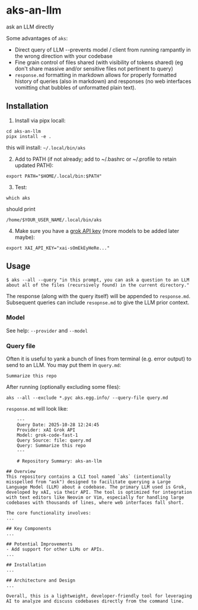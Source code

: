 
# aks-an-llm

ask an LLM directly

Some advantages of `aks`:
- Direct query of LLM --prevents model / client from running rampantly in the wrong direction with your codebase
- Fine grain control of files shared (with visibility of tokens shared) (eg don't share massive and/or sensitive files not pertinent to query)
- `response.md` formatting in markdown allows for properly formatted history of queries (also in markdown) and responses (no web interfaces vomitting chat bubbles of unformatted plain text).

## Installation
1. Install via pipx locall:
```
cd aks-an-llm
pipx install -e .
```
this will install: `~/.local/bin/aks`

2. Add to PATH (if not already; add to ~/.bashrc or ~/.profile to retain updated PATH):
```
export PATH="$HOME/.local/bin:$PATH"
```

3. Test:
```
which aks
```
should print
```
/home/$YOUR_USER_NAME/.local/bin/aks
```

4. Make sure you have a [grok API key](https://www.google.com/url?sa=t&source=web&rct=j&opi=89978449&url=https://console.x.ai/&ved=2ahUKEwjgtebliciQAxW_FDQIHQVPJRwQFnoECBkQAQ&usg=AOvVaw2IAlpnQPMW-m6Yxrrpztsu) (more models to be added later maybe):
```
export XAI_API_KEY="xai-sOmEkEyHeRe..."
```

## Usage
```
$ aks --all --query "in this prompt, you can ask a question to an LLM about all of the files (recursively found) in the current directory."
```
The response (along with the query itself) will be appended to `response.md`. Subsequent queries can include `resopnse.md` to give the LLM prior context.

### Model
See help: `--provider` and `--model`

### Query file
Often it is useful to yank a bunch of lines from terminal (e.g. error output) to send to an LLM. You may put them in `query.md`:
```
Summarize this repo
```
After running (optionally excluding some files):
```
aks --all --exclude *.pyc aks.egg.info/ --query-file query.md
```

`response.md` will look like:
```
    ---
    Query Date: 2025-10-28 12:24:45
    Provider: xAI Grok API
    Model: grok-code-fast-1
    Query Source: file: query.md
    Query: Summarize this repo
    ---

    # Repository Summary: aks-an-llm

## Overview
This repository contains a CLI tool named `aks` (intentionally misspelled from "ask") designed to facilitate querying a Large Language Model (LLM) about a codebase. The primary LLM used is Grok, developed by xAI, via their API. The tool is optimized for integration with text editors like Neovim or Vim, especially for handling large codebases with thousands of lines, where web interfaces fall short.

The core functionality involves:
...

## Key Components
...

## Potential Improvements
- Add support for other LLMs or APIs.
...

## Installation
...

## Architecture and Design
...

Overall, this is a lightweight, developer-friendly tool for leveraging AI to analyze and discuss codebases directly from the command line.

```
